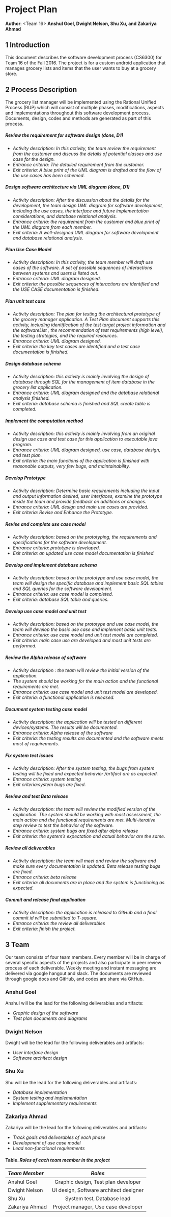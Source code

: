 # Project Plan 
**Author**: <Team 16> **Anshul Goel, Dwight Nelson, Shu Xu, and Zakariya Ahmad**

## 1 Introduction

This document describes the software development process (CS6300) for Team 16  of the Fall 2016. The project is for a custom android application that manages grocery lists and items that the user wants to buy at a grocery store. 

## 2 Process Description

The grocery list manager will be implemented using the Rational Unified Process (RUP) which will consist of multiple phases, modifications, aspects and implementations throughout this software development process. Documents, design, codes and methods are generated as part of this process. 

##### *Review the requirement for software design* (done, D1) 
* *Activity description: In this activity, the team review the requirement from the customer and discuss the details of potential classes and use case for the design.*
* *Entrance criteria: The detailed requirement from the customer.*
* *Exit criteria: A blue print of the UML diagram is drafted and the flow of the use cases has been schemed.*

#####  *Design software architecture via UML diagram* (done, D1) 
* *Activity description: After the discussion about the details for the development, the team design UML diagram for software development, including the use cases, the interface and future implementation considerations, and database relational analysis.*
* *Entrance criteria: the requirement from the customer and blue print of the UML diagram from each member.*
* *Exit criteria: A well-designed UML diagram for software development and database relational analysis.*

##### *Plan Use Case Model*
* *Activity description: In this activity, the team member will draft use cases of the software.  A set of possible sequences of interactions between systems and users is listed out.*
* *Entrance criteria: UML diagram designed.*
* *Exit criteria: the possible sequences of interactions are identified and the USE CASE documentation is finished.*


##### *Plan unit test case*
* *Activity description: The plan for testing the architectural prototype of the grocery manager application. A Test Plan document supports this activity, including identification of the test target project information and the softwareList , the recommendation of test requirements (high level), the testing strategies, and the required resources.*
* *Entrance criteria: UML diagram designed.*
* *Exit criteria: the key test cases are identified and a test case documentation is finished.*

##### *Design database schema*
* *Activity description: this activity is mainly involving the design of database through SQL for the management of item database in the grocery list application.*
* *Entrance criteria: UML diagram designed and the database relational analysis finished.*
* *Exit criteria: database schema is finished and SQL create table is completed.*

##### *Implement the computation method*
* *Activity description: this activity is mainly involving from an original design use case and test case for this application to executable java program.*
* *Entrance criteria: UML diagram designed, use case, database design, and test plan.*
* *Exit criteria: the main functions of the application is finished with reasonable outputs, very few bugs, and maintainability.*

##### *Develop Prototype*
* *Activity description: Determine basic requirements including the input and output information desired, user interfaces, examine the prototype inside the team and provide feedback on additions or changes.*
* *Entrance criteria: UML design and main use cases are provided.*
* *Exit criteria: Revise and Enhance the Prototype.*

##### *Revise and complete use case model*
* *Activity description: based on the prototyping, the requirements and specifications for the software development.*
* *Entrance criteria: prototype is developed.*
* *Exit criteria: an updated use case model documentation is finished.*


##### *Develop and implement database schema*
* *Activity description: based on the prototype and use case model, the team will design the specific database and implement basic SQL tables and SQL queries for the software development.*
* *Entrance criteria: use case model is completed.*
* *Exit criteria: database SQL table and queries.*

##### *Develop use case model and unit test*
* *Activity description: based on the prototype and use case model, the team will develop the basic use case and implement basic unit tests.*
* *Entrance criteria: use case model and unit test model are completed.*
* *Exit criteria: main case use are developed and most unit tests are performed.*


##### *Review the Alpha release of software*
* *Activity description : the team will review the initial version of the application.*
* *The system should be working for the main action and the functional requirements are met.*
* *Entrance criteria: use case model and unit test model are developed.*
* *Exit criteria: a functional application is released.*


##### *Document system testing case model*
* *Activity description: the application will be tested on different devices/systems. The results will be documented.*
* *Entrance criteria: Alpha release of the software*
* *Exit criteria: the testing results are documented and the software meets most of requirements.*


##### *Fix system test issues*
* *Activity description: After the system testing, the bugs from system testing will be fixed and expected behavior /artifact are as expected.*
* *Entrance criteria: system testing*
* *Exit criteria:system bugs are fixed.*


##### *Review and test Beta release*
* *Activity description: the team will review the modified version of the application. The system should be working with most assessment, the main action and the functional requirements are met. Multi-iterative step review to test the behavior of the software.*
* *Entrance criteria: system bugs are fixed after alpha release*
* *Exit criteria: the system’s expectation and actual behavior are the same.*

##### *Review all deliverables*
* *Activity description: the team will meet and review the software and make sure every documentation is updated. Beta release testing bugs are fixed.*
* *Entrance criteria: beta release*
* *Exit criteria: all documents are in place and the system is functioning as expected.*

##### *Commit and release final application*
* *Activity description: the application is released to GitHub and a final commit id will be submitted to T-square.*
* *Entrance criteria: the review all deliverables*
* *Exit criteria: finish the project.*


## 3 Team
Our team consists of four team members. Every member will be in charge of several specific aspects of the projects and also participate in peer review process of each deliverable. Weekly meeting and instant messaging are delivered via google hangout and slack. The documents are reviewed through google docs and GitHub, and codes are share via GitHub.


### Anshul Goel
Anshul will be the lead for the following deliverables and artifacts:
- *Graphic design of the software*
- *Test plan documents and diagrams*



### Dwight Nelson
Dwight will be the lead for the following deliverables and artifacts:
- *User interface design*
- *Software architect design*

### Shu Xu
Shu will be the lead for the following deliverables and artifacts:
- *Database implementation*
- *System testing and implementation*
- *Implement supplementary requirements*


### Zakariya Ahmad
Zakariya will be the lead for the following deliverables and artifacts:
- *Track goals and deliverables of each phase*
- *Development of use case model* 
- *Lead non-functional requirements*


#### Table. *Roles of each team member in the project*

| *Team Member*    | *Roles*                         |
| :------------- |:----------------------------------:| 
| Anshul Goel    | Graphic design, Test plan developer  |
| Dwight Nelson  | UI design, Software architect designer|  
| Shu Xu         | System test, Database lead |    
| Zakariya Ahmad | Project manager, Use case developer |   

